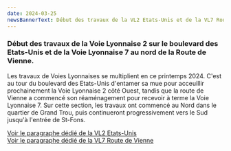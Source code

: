 ```yaml
---
date: 2024-03-25
newsBannerText: Début des travaux de la VL2 Etats-Unis et de la VL7 Route de Vienne
---
```


### Début des travaux de la Voie Lyonnaise 2 sur le boulevard des Etats-Unis et de la Voie Lyonnaise 7 au nord de la Route de Vienne.
Les travaux de Voies Lyonnaises se multiplient en ce printemps 2024. C'est au tour du boulevard des Etats-Unis d'entamer sa mue pour acceuillir prochainement la Voie Lyonnaise 2 côté Ouest, tandis que la route de Vienne a commencé son réaménagement pour recevoir à terme la Voie Lyonnaise 7. Sur cette section, les travaux ont commencé au Nord dans le quartier de Grand Trou, puis continueront progressivement vers le Sud jusqu'à l'entrée de St-Fons.

[Voir le paragraphe dédié de la VL2 Etats-Unis](https://cyclopolis.fr/voie-lyonnaise-2#boulevard-des-%C3%A9tats-unis)  
[Voir le paragraphe dédié de la VL7 Route de Vienne](https://cyclopolis.fr/voie-lyonnaise-2#boulevard-des-%C3%A9tats-unis)   